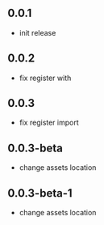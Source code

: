 ## 0.0.1

* init release

## 0.0.2

* fix register with

## 0.0.3

* fix register import

## 0.0.3-beta

* change assets location

## 0.0.3-beta-1

* change assets location
